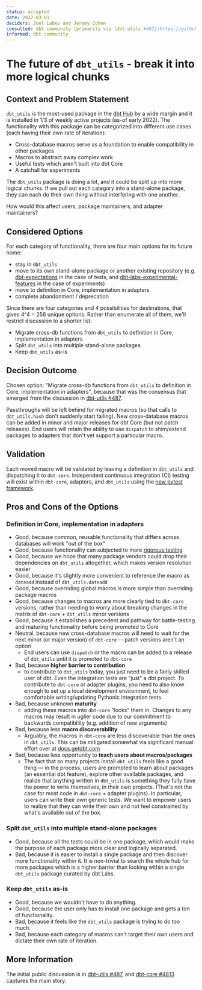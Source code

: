 ```yaml
---
status: accepted
date: 2022-03-01
deciders: Joel Labes and Jeremy Cohen
consulted: dbt community (primarily via [dbt-utils #487](https://github.com/dbt-labs/dbt-utils/discussions/487))
informed: dbt community
---
```

# The future of `dbt_utils` - break it into more logical chunks

## Context and Problem Statement

`dbt_utils` is the most-used package in the [dbt Hub]() by a wide margin and it is installed in 1/3 of weekly active projects (as-of early 2022). The functionality with this package can be categorized into different use cases (each having their own rate of iteration):
- Cross-database macros serve as a foundation to enable compatibility in other packages
- Macros to abstract away complex work
- Useful tests which aren't built into dbt Core
- A catchall for experiments

The `dbt_utils` package is doing a lot, and it could be split up into more logical chunks. If we pull out each category into a stand-alone package, they can each do their own thing without interfering with one another.

How would this affect users, package maintainers, and adapter maintainers?

## Considered Options

For each category of functionality, there are four main options for its future home:
* stay in `dbt_utils`
* move to its own stand-alone package or another existing repository (e.g. [dbt-expectations](https://github.com/calogica/dbt-expectations) in the case of tests, and [dbt-labs-experimental-features](https://github.com/dbt-labs/dbt-labs-experimental-features) in the case of experiments)
* move to definition in Core, implementation in adapters
* complete abandonment / deprecation

Since there are four categories and 4 possibilities for destinations, that gives 4^4 = 256 unique options. Rather than enumerate all of them, we'll restrict discussion to a shorter list:

* Migrate cross-db functions from `dbt_utils` to definition in Core, implementation in adapters
* Split `dbt_utils` into multiple stand-alone packages
* Keep `dbt_utils` as-is

## Decision Outcome

Chosen option: "Migrate cross-db functions from `dbt_utils` to definition in Core, implementation in adapters", because
that was the consensus that emerged from the discussion in [dbt-utils #487](https://github.com/dbt-labs/dbt-utils/discussions/487).

Passthroughs will be left behind for migrated macros (so that calls to `dbt_utils.hash` don't suddenly start failing). New cross-database macros can be added in minor and major releases for dbt Core (but not patch releases). End users will retain the ability to use `dispatch` to shim/extend packages to adapters that don't yet support a particular macro.

## Validation

Each moved macro will be validated by leaving a definition in `dbt_utils` and dispatching it to `dbt-core`. Independent continuous integration (CI) testing will exist within `dbt-core`, adapters, and `dbt_utils` using the [new pytest framework](https://docs.getdbt.com/docs/contributing/testing-a-new-adapter).

## Pros and Cons of the Options

### Definition in Core, implementation in adapters

* Good, because common, reusable functionality that differs across databases will work "out of the box"
* Good, because functionality can subjected to more [rigorous testing](https://docs.getdbt.com/docs/contributing/testing-a-new-adapter)
* Good, because we hope that many package vendors could drop their dependencies on `dbt_utils` altogether, which makes version resolution easier
* Good, because it's slightly more convenient to reference the macro as `dateadd` instead of `dbt_utils.dateadd`
* Good, because overriding global macros is more simple than overriding package macros
* Good, because changes to macros are more clearly tied to `dbt-core` versions, rather than needing to worry about breaking changes in the matrix of `dbt-core` + `dbt_utils` minor versions
* Good, because it establishes a precedent and pathway for battle-testing and maturing functionality before being promoted to Core
* Neutral, because new cross-database macros will need to wait for the next minor (or major version) of `dbt-core` -- patch versions aren't an option
    * End users can use `dispatch` or the macro can be added to a release of `dbt_utils` until it is promoted to `dbt-core`
* Bad, because **higher barrier to contribution**
    * to contribute to `dbt_utils` today, you just need to be a fairly skilled user of dbt. Even the integration tests are "just" a dbt project. To contribute to `dbt-core` or adapter plugins, you need to also know enough to set up a local development environment, to feel comfortable writing/updating Pythonic integration tests.
* Bad, because unknown **maturity**
    * adding these macros into `dbt-core` "locks" them in. Changes to any macros may result in uglier code due to our commitment to backwards compatibility (e.g. addition of new arguments)
* Bad, because less **macro discoverability**
    * Arguably, the macros in `dbt-core` are less discoverable than the ones in `dbt_utils`. This can be mitigated somewhat via significant manual effort over at [docs.getdbt.com](https://docs.getdbt.com/)
* Bad, because less opportunity to **teach users about macros/packages**
    * The fact that so many projects install `dbt_utils` feels like a good thing — in the process, users are prompted to learn about packages (an essential dbt feature), explore other available packages, and realize that anything written in `dbt_utils` is something they fully have the power to write themselves, in their own projects. (That's not the case for most code in `dbt-core` + adapter plugins). In particular, users can write their own generic tests. We want to empower users to realize that they can write their own and not feel constrained by what's available out of the box.

### Split `dbt_utils` into multiple stand-alone packages

* Good, because all the tests could be in one package, which would make the purpose of each package more clear and logically separated.
* Bad, because it is easier to install a single package and then discover more functionality within it. It is non-trivial to search the whole hub for more packages which is a higher barrier than looking within a single `dbt_utils` package curated by dbt Labs.

### Keep `dbt_utils` as-is

* Good, because we wouldn't have to do anything.
* Good, because the user only has to install one package and gets a ton of functionality.
* Bad, because it feels like the `dbt_utils` package is trying to do too much.
* Bad, because each category of macros can't target their own users and dictate their own rate of iteration.

## More Information

The initial public discussion is in [dbt-utils #487](https://github.com/dbt-labs/dbt-utils/discussions/487), and [dbt-core #4813](https://github.com/dbt-labs/dbt-core/issues/4813) captures the main story.
